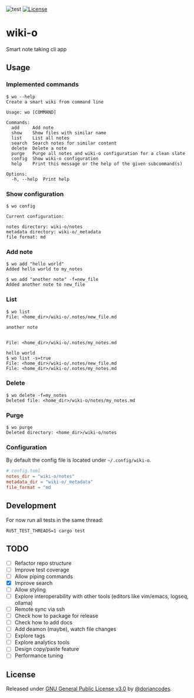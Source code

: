![test](https://github.com/doriancodes/wiki-o/actions/workflows/test.yml/badge.svg)
[![License](https://img.shields.io/badge/License-GNU_General_Public_License_v3.0-green)](#license)

# wiki-o

Smart note taking cli app

## Usage

### Implemented commands

```console
$ wo --help
Create a smart wiki from command line

Usage: wo [COMMAND]

Commands:
  add     Add note
  show    Show files with similar name
  list    List all notes
  search  Search notes for similar content
  delete  Delete a note
  purge   Purge all notes and wiki-o configuration for a clean slate
  config  Show wiki-o configuration
  help    Print this message or the help of the given subcommand(s)

Options:
  -h, --help  Print help
```

### Show configuration

```console
$ wo config

Current configuration:

notes directory: wiki-o/notes
metadata directory: wiki-o/_metadata
file format: md
```

### Add note

```console
$ wo add "hello world"
Added hello world to my_notes

$ wo add "another note" -f=new_file
Added another note to new_file
```

### List

```console
$ wo list
File: <home_dir>/wiki-o/.notes/new_file.md

another note


File: <home_dir>/wiki-o/.notes/my_notes.md

hello world
$ wo list -s=true
File: <home_dir>/wiki-o/.notes/new_file.md
File: <home_dir>/wiki-o/.notes/my_notes.md
```

### Delete

```console
$ wo delete -f=my_notes
Deleted file: <home_dir>/wiki-o/notes/my_notes.md
```

### Purge

```console
$ wo purge
Deleted directory: <home_dir>/wiki-o/notes
```

### Configuration

By default the config file is located under `~/.config/wiki-o`.

```toml
# config.toml
notes_dir = "wiki-o/notes"
metadata_dir = "wiki-o/_metadata"
file_format = "md
```

## Development

For now run all tests in the same thread:

```console
RUST_TEST_THREADS=1 cargo test
```

## TODO

- [ ] Refactor repo structure
- [ ] Improve test coverage
- [ ] Allow piping commands
- [x] Improve search
- [ ] Allow styling
- [ ] Explore interoperability with other tools (editors like vim/emacs, logseq, ollama)
- [ ] Remote sync via ssh
- [ ] Check how to package for release
- [ ] Check how to add docs
- [ ] Add deamon (maybe), watch file changes
- [ ] Explore tags
- [ ] Explore analytics tools
- [ ] Design copy/paste feature
- [ ] Performance tuning

## License

Released under [GNU General Public License v3.0](/LICENSE) by [@doriancodes](https://github.com/doriancodes).
